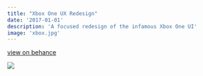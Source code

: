 ```yaml
---
title: "Xbox One UX Redesign"
date: '2017-01-01'
description: 'A focused redesign of the infamous Xbox One UI'
image: 'xbox.jpg'
---
```


[view on behance](https://www.behance.net/gallery/116786137/Xbox-One-Fluent-Dashboard-Concept-%282017%29)

![](xbox.jpg)